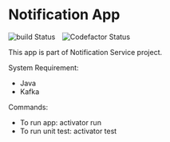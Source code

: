 <h1>Notification App </h1>
<p>
<img src="https://travis-ci.com/sanjeev1779/notification_app.svg?branch=master" alt="build Status">
<img src="https://www.codefactor.io/repository/github/sanjeev1779/notification_app/badge" alt="Codefactor Status" style="margin-left: 10px;">
<p>
<p> This app is part of Notification Service project. <p>

System Requirement:

<ul>
 <li> Java </li>
 <li> Kafka </li>
</ul>

Commands:
<ul>
  <li>To run app: activator run </li>
  <li> To run unit test:  activator test </li>
</ul>
